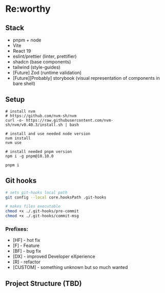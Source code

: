 # Re:worthy

## Stack

- pnpm + node
- Vite
- React 19
- eslint/prettier (linter, prettifier)
- shadcn (base components)
- tailwind (style-guides)
- [Future] Zod (runtime validation)
- [Future][Probably] storybook (visual representation of components in bare shell)

## Setup

```
# install nvm
# https://github.com/nvm-sh/nvm
curl -o- https://raw.githubusercontent.com/nvm-sh/nvm/v0.40.3/install.sh | bash

# install and use needed node version
nvm install
nvm use

# install needed pnpm version
npm i -g pnpm@10.10.0

pnpm i
```

## Git hooks

```bash
# sets git-hooks local path
git config --local core.hooksPath .git-hooks

# makes files executable
chmod +x ./.git-hooks/pre-commit
chmod +x ./.git-hooks/commit-msg
```

### Prefixes:

- [HF] - hot fix
- [F] - Feature
- [BF] - bug fix
- [DX] - improved Developer eXperience
- [R] - refactor
- [CUSTOM] - something unknown but so much wanted

## Project Structure (TBD)

